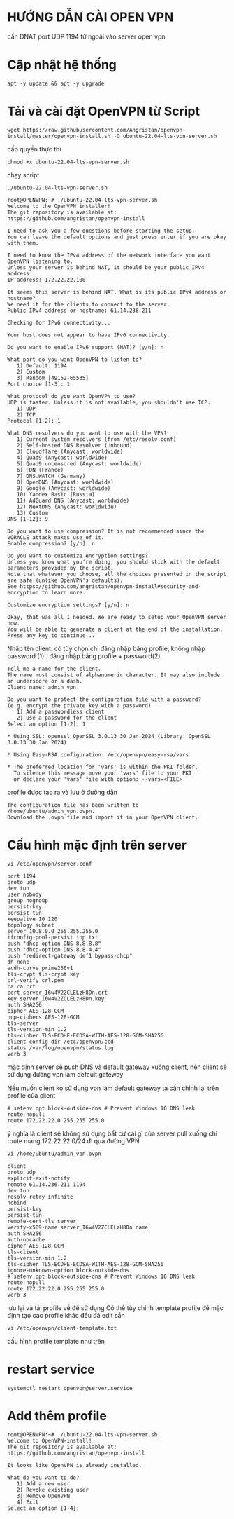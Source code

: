 # HƯỚNG DẪN CÀI OPEN VPN

cần DNAT port UDP 1194 từ ngoài vào server open vpn

# Cập nhật hệ thống

```
apt -y update && apt -y upgrade
```
# Tải và cài đặt OpenVPN từ Script

```
wget https://raw.githubusercontent.com/Angristan/openvpn-install/master/openvpn-install.sh -O ubuntu-22.04-lts-vpn-server.sh
```

cấp quyền thực thi

```
chmod +x ubuntu-22.04-lts-vpn-server.sh
```

chạy script

```
./ubuntu-22.04-lts-vpn-server.sh
```

```
root@OPENVPN:~# ./ubuntu-22.04-lts-vpn-server.sh
Welcome to the OpenVPN installer!
The git repository is available at: https://github.com/angristan/openvpn-install

I need to ask you a few questions before starting the setup.
You can leave the default options and just press enter if you are okay with them.

I need to know the IPv4 address of the network interface you want OpenVPN listening to.
Unless your server is behind NAT, it should be your public IPv4 address.
IP address: 172.22.22.100

It seems this server is behind NAT. What is its public IPv4 address or hostname?
We need it for the clients to connect to the server.
Public IPv4 address or hostname: 61.14.236.211

Checking for IPv6 connectivity...

Your host does not appear to have IPv6 connectivity.

Do you want to enable IPv6 support (NAT)? [y/n]: n

What port do you want OpenVPN to listen to?
   1) Default: 1194
   2) Custom
   3) Random [49152-65535]
Port choice [1-3]: 1

What protocol do you want OpenVPN to use?
UDP is faster. Unless it is not available, you shouldn't use TCP.
   1) UDP
   2) TCP
Protocol [1-2]: 1

What DNS resolvers do you want to use with the VPN?
   1) Current system resolvers (from /etc/resolv.conf)
   2) Self-hosted DNS Resolver (Unbound)
   3) Cloudflare (Anycast: worldwide)
   4) Quad9 (Anycast: worldwide)
   5) Quad9 uncensored (Anycast: worldwide)
   6) FDN (France)
   7) DNS.WATCH (Germany)
   8) OpenDNS (Anycast: worldwide)
   9) Google (Anycast: worldwide)
   10) Yandex Basic (Russia)
   11) AdGuard DNS (Anycast: worldwide)
   12) NextDNS (Anycast: worldwide)
   13) Custom
DNS [1-12]: 9

Do you want to use compression? It is not recommended since the VORACLE attack makes use of it.
Enable compression? [y/n]: n

Do you want to customize encryption settings?
Unless you know what you're doing, you should stick with the default parameters provided by the script.
Note that whatever you choose, all the choices presented in the script are safe (unlike OpenVPN's defaults).
See https://github.com/angristan/openvpn-install#security-and-encryption to learn more.

Customize encryption settings? [y/n]: n

Okay, that was all I needed. We are ready to setup your OpenVPN server now.
You will be able to generate a client at the end of the installation.
Press any key to continue...

```

Nhập tên client. có tùy chọn chỉ đăng nhập bằng profile, không nhập password (1) . đăng nhập bằng profile + password(2)
```
Tell me a name for the client.
The name must consist of alphanumeric character. It may also include an underscore or a dash.
Client name: admin_vpn

Do you want to protect the configuration file with a password?
(e.g. encrypt the private key with a password)
   1) Add a passwordless client
   2) Use a password for the client
Select an option [1-2]: 1

* Using SSL: openssl OpenSSL 3.0.13 30 Jan 2024 (Library: OpenSSL 3.0.13 30 Jan 2024)

* Using Easy-RSA configuration: /etc/openvpn/easy-rsa/vars

* The preferred location for 'vars' is within the PKI folder.
  To silence this message move your 'vars' file to your PKI
  or declare your 'vars' file with option: --vars=<FILE>

```
profile được tạo ra và lưu ở đường dẫn
```
The configuration file has been written to /home/ubuntu/admin_vpn.ovpn.
Download the .ovpn file and import it in your OpenVPN client.
```

# Cấu hình mặc định trên server

```
vi /etc/openvpn/server.conf

```

```
port 1194
proto udp
dev tun
user nobody
group nogroup
persist-key
persist-tun
keepalive 10 120
topology subnet
server 10.8.0.0 255.255.255.0
ifconfig-pool-persist ipp.txt
push "dhcp-option DNS 8.8.8.8"
push "dhcp-option DNS 8.8.4.4"
push "redirect-gateway def1 bypass-dhcp"
dh none
ecdh-curve prime256v1
tls-crypt tls-crypt.key
crl-verify crl.pem
ca ca.crt
cert server_I6w4V2ZCLELzH8Dn.crt
key server_I6w4V2ZCLELzH8Dn.key
auth SHA256
cipher AES-128-GCM
ncp-ciphers AES-128-GCM
tls-server
tls-version-min 1.2
tls-cipher TLS-ECDHE-ECDSA-WITH-AES-128-GCM-SHA256
client-config-dir /etc/openvpn/ccd
status /var/log/openvpn/status.log
verb 3
```
mặc định server sẽ push DNS và default gateway xuống client, nên client sẽ sử dụng đường vpn làm default gateway

Nếu muốn client ko sử dụng vpn làm default gateway ta cần chỉnh lại trên profile của client

```
# setenv opt block-outside-dns # Prevent Windows 10 DNS leak
route-nopull
route 172.22.22.0 255.255.255.0
```
ý nghĩa là client sẽ không sử dụng bất cứ cái gì của server pull xuống
chỉ route mạng 172.22.22.0/24 đi qua đường VPN

```
vi /home/ubuntu/admin_vpn.ovpn
```

```
client
proto udp
explicit-exit-notify
remote 61.14.236.211 1194
dev tun
resolv-retry infinite
nobind
persist-key
persist-tun
remote-cert-tls server
verify-x509-name server_I6w4V2ZCLELzH8Dn name
auth SHA256
auth-nocache
cipher AES-128-GCM
tls-client
tls-version-min 1.2
tls-cipher TLS-ECDHE-ECDSA-WITH-AES-128-GCM-SHA256
ignore-unknown-option block-outside-dns
# setenv opt block-outside-dns # Prevent Windows 10 DNS leak
route-nopull
route 172.22.22.0 255.255.255.0
verb 3
```
lưu lại và tải profile về để sử dụng
Có thể tùy chỉnh template profile để mặc định tạo các profile khác đều đã edit sẵn
```
vi /etc/openvpn/client-template.txt
```
cấu hình profile template như trên

# restart service

```
systemctl restart openvpn@server.service
```

# Add thêm profile

```
root@OPENVPN:~# ./ubuntu-22.04-lts-vpn-server.sh
Welcome to OpenVPN-install!
The git repository is available at: https://github.com/angristan/openvpn-install

It looks like OpenVPN is already installed.

What do you want to do?
   1) Add a new user
   2) Revoke existing user
   3) Remove OpenVPN
   4) Exit
Select an option [1-4]:
```
















